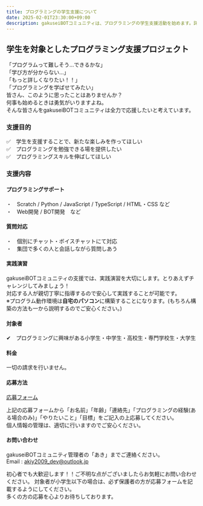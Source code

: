 ```yaml
---
title: プログラミングの学生支援について
date: 2025-02-01T23:30:00+09:00
description: gakuseiBOTコミュニティは、プログラミングの学生支援活動を始めます。詳細は以下の通りです。
---
```


## 学生を対象としたプログラミング支援プロジェクト
「プログラムって難しそう…できるかな」    
「学び方が分からない…」  
「もっと詳しくなりたい！！」  
「プログラミングを学ばせてみたい」  
皆さん、このように思ったことはありませんか？  
何事も始めるときは勇気がいりますよね。  
そんな皆さんをgakuseiBOTコミュニティは全力で応援したいと考えています。  

### 支援目的
✅　学生を支援することで、新たな楽しみを作ってほしい  
✅　プログラミングを勉強できる場を提供したい  
✅　プログラミングスキルを伸ばしてほしい  

### 支援内容
#### プログラミングサポート
・　Scratch / Python / JavaScript / TypeScript / HTML・CSS  など  
・　Web開発 / BOT開発　など  

#### 質問対応
・　個別にチャット・ボイスチャットにて対応  
・　集団で多くの人と会話しながら質問しあう  

#### 実践演習
gakuseiBOTコミュニティの支援では、実践演習を大切にします。とりあえずチャレンジしてみましょう！  
対応する人が親切丁寧に指導するので安心して実践することが可能です。  
※プログラム動作環境は**自宅のパソコン**に構築することになります。(もちろん構築の方法も一から説明するのでご安心ください。)  

#### 対象者
✔　プログラミングに興味がある小学生・中学生・高校生・専門学校生・大学生  

#### 料金
一切の請求を行いません。

#### 応募方法
[応募フォーム](https://docs.google.com/forms/d/e/1FAIpQLScAEzE7cWK3KI5RAU6O_gCYMSoy1qyP_9hjx4CzYDD-6zkLiw/viewform)  

上記の応募フォームから「お名前」「年齢」「連絡先」「プログラミングの経験(ある場合のみ)」「やりたいこと」「目標」をご記入の上応募してください。  
個人情報の管理は、適切に行いますのでご安心ください。  

#### お問い合わせ
gakuseiBOTコミュニティ管理者の「あき」までご連絡ください。  
Email : akiy2009_dev@outlook.jp  

初心者でも大歓迎します！！ご不明な点がございましたらお気軽にお問い合わせください。 
対象者が小学生以下の場合は、必ず保護者の方が応募フォームを記載するようにしてください。  
多くの方の応募を心よりお待ちしております。
